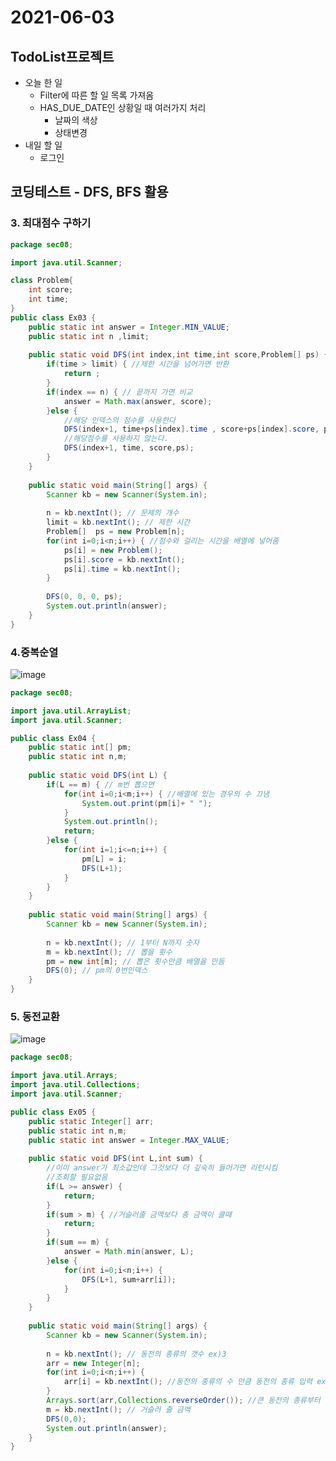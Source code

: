 # 2021-06-03

## TodoList프로젝트

- 오늘 한 일
  - Filter에 따른 할 일 목록 가져옴
  - HAS_DUE_DATE인 상황일 때 여러가지 처리
    - 날짜의 색상
    - 상태변경 
- 내일 할 일
  - 로그인

## 코딩테스트 - DFS, BFS 활용

### 3. 최대점수 구하기

```java
package sec08;

import java.util.Scanner;

class Problem{
	int score;
	int time;
}
public class Ex03 {
	public static int answer = Integer.MIN_VALUE;
	public static int n ,limit;
	
	public static void DFS(int index,int time,int score,Problem[] ps) {
		if(time > limit) { //제한 시간을 넘어가면 반환
			return ;
		}
		if(index == n) { // 끝까지 가면 비교 
			answer = Math.max(answer, score);
		}else {
			//해당 인덱스의 점수를 사용한다
			DFS(index+1, time+ps[index].time , score+ps[index].score, ps);
			//해당점수를 사용하지 않는다.
			DFS(index+1, time, score,ps);
		}
	}
	
	public static void main(String[] args) {
		Scanner kb = new Scanner(System.in);
		
		n = kb.nextInt(); // 문제의 개수
		limit = kb.nextInt(); // 제한 시간
		Problem[]  ps = new Problem[n];
		for(int i=0;i<n;i++) { //점수와 걸리는 시간을 배열에 넣어줌
			ps[i] = new Problem();
			ps[i].score = kb.nextInt();
			ps[i].time = kb.nextInt();
		}
		
		DFS(0, 0, 0, ps);
		System.out.println(answer);
	}
}

```

### 4.중복순열

![image](https://user-images.githubusercontent.com/52770718/120603063-933f6800-c486-11eb-96dd-552110b0d09f.png)

```java
package sec08;

import java.util.ArrayList;
import java.util.Scanner;

public class Ex04 {
	public static int[] pm; 
	public static int n,m;
	
	public static void DFS(int L) {
		if(L == m) { // m번 뽑으면
			for(int i=0;i<m;i++) { //배열에 있는 경우의 수 끄냄
				System.out.print(pm[i]+ " ");
			}
			System.out.println();
			return;
		}else {
			for(int i=1;i<=n;i++) {
				pm[L] = i;
				DFS(L+1);
			}
		}
	}
	
	public static void main(String[] args) {
		Scanner kb = new Scanner(System.in);
		
		n = kb.nextInt(); // 1부터 N까지 숫자
		m = kb.nextInt(); // 뽑을 횟수
		pm = new int[m]; // 뽑은 횟수만큼 배열을 만듬
		DFS(0); // pm의 0번인덱스
	}
}

```

### 5. 동전교환

![image](https://user-images.githubusercontent.com/52770718/120615630-71001700-c493-11eb-924b-f320cafecfa6.png)

```java
package sec08;

import java.util.Arrays;
import java.util.Collections;
import java.util.Scanner;

public class Ex05 {
	public static Integer[] arr;
	public static int n,m;
	public static int answer = Integer.MAX_VALUE;
	
	public static void DFS(int L,int sum) {
		//이미 answer가 최소값인데 그것보다 더 깊숙히 들어가면 리턴시킴
		//조회할 필요없음
		if(L >= answer) {
			return;
		}
		if(sum > m) { //거슬러줄 금액보다 총 금액이 클때
			return;
		}
		if(sum == m) {
			answer = Math.min(answer, L);
		}else {
			for(int i=0;i<n;i++) {
				DFS(L+1, sum+arr[i]);
			}
		}
	}
	
	public static void main(String[] args) {
		Scanner kb = new Scanner(System.in);
		
		n = kb.nextInt(); // 동전의 종류의 갯수 ex)3
		arr = new Integer[n];
		for(int i=0;i<n;i++) {
			arr[i] = kb.nextInt(); //동전의 종류의 수 만큼 동전의 종류 입력 ex) 1 2 5
		}
		Arrays.sort(arr,Collections.reverseOrder()); //큰 동전의 종류부터 구함
		m = kb.nextInt(); // 거슬러 줄 금액
		DFS(0,0);
		System.out.println(answer);
	}
}

```

